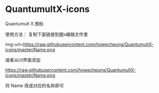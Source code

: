 # QuantumultX-icons
Quantumult X 图标

使用方法： 复制下面链接到圈x编辑文件里

img-url=https://raw.githubusercontent.com/howecheung/QuantumultX-icons/master/Name.png

或者从UI界面添加

https://raw.githubusercontent.com/howecheung/QuantumultX-icons/master/Name.png

将 Name 改成对应的名称即可

